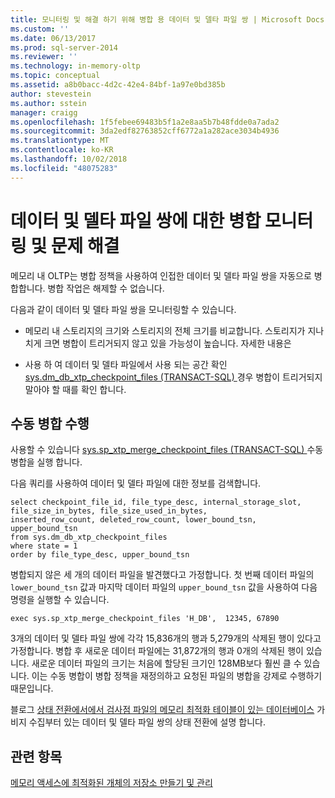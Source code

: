 ```yaml
---
title: 모니터링 및 해결 하기 위해 병합 용 데이터 및 델타 파일 쌍 | Microsoft Docs
ms.custom: ''
ms.date: 06/13/2017
ms.prod: sql-server-2014
ms.reviewer: ''
ms.technology: in-memory-oltp
ms.topic: conceptual
ms.assetid: a8b0bacc-4d2c-42e4-84bf-1a97e0bd385b
author: stevestein
ms.author: sstein
manager: craigg
ms.openlocfilehash: 1f5febee69483b5f1a2e8aa5b7b48fdde0a7ada2
ms.sourcegitcommit: 3da2edf82763852cff6772a1a282ace3034b4936
ms.translationtype: MT
ms.contentlocale: ko-KR
ms.lasthandoff: 10/02/2018
ms.locfileid: "48075283"
---
```

# <a name="monitoring-and-troubleshooting-merge-for-data-and-delta-file-pairs"></a>데이터 및 델타 파일 쌍에 대한 병합 모니터링 및 문제 해결
  메모리 내 OLTP는 병합 정책을 사용하여 인접한 데이터 및 델타 파일 쌍을 자동으로 병합합니다. 병합 작업은 해제할 수 없습니다.  
  
 다음과 같이 데이터 및 델타 파일 쌍을 모니터링할 수 있습니다.  
  
-   메모리 내 스토리지의 크기와 스토리지의 전체 크기를 비교합니다. 스토리지가 지나치게 크면 병합이 트리거되지 않고 있을 가능성이 높습니다. 자세한 내용은  
  
-   사용 하 여 데이터 및 델타 파일에서 사용 되는 공간 확인 [sys.dm_db_xtp_checkpoint_files &#40;TRANSACT-SQL&#41; ](/sql/relational-databases/system-dynamic-management-views/sys-dm-db-xtp-checkpoint-files-transact-sql) 경우 병합이 트리거되지 말아야 할 때를 확인 합니다.  
  
## <a name="performing-a-manual-merge"></a>수동 병합 수행  
 사용할 수 있습니다 [sys.sp_xtp_merge_checkpoint_files &#40;TRANSACT-SQL&#41; ](/sql/relational-databases/system-stored-procedures/sys-sp-xtp-merge-checkpoint-files-transact-sql) 수동 병합을 실행 합니다.  
  
 다음 쿼리를 사용하여 데이터 및 델타 파일에 대한 정보를 검색합니다.  
  
```tsql  
select checkpoint_file_id, file_type_desc, internal_storage_slot, file_size_in_bytes, file_size_used_in_bytes,   
inserted_row_count, deleted_row_count, lower_bound_tsn, upper_bound_tsn   
from sys.dm_db_xtp_checkpoint_files  
where state = 1  
order by file_type_desc, upper_bound_tsn  
```  
  
 병합되지 않은 세 개의 데이터 파일을 발견했다고 가정합니다. 첫 번째 데이터 파일의 `lower_bound_tsn` 값과 마지막 데이터 파일의 `upper_bound_tsn` 값을 사용하여 다음 명령을 실행할 수 있습니다.  
  
```tsql  
exec sys.sp_xtp_merge_checkpoint_files 'H_DB',  12345, 67890  
```  
  
 3개의 데이터 및 델타 파일 쌍에 각각 15,836개의 행과 5,279개의 삭제된 행이 있다고 가정합니다. 병합 후 새로운 데이터 파일에는 31,872개의 행과 0개의 삭제된 행이 있습니다. 새로운 데이터 파일의 크기는 처음에 할당된 크기인 128MB보다 훨씬 클 수 있습니다. 이는 수동 병합이 병합 정책을 재정의하고 요청된 파일의 병합을 강제로 수행하기 때문입니다.  
  
 블로그 [상태 전환에서에서 검사점 파일의 메모리 최적화 테이블이 있는 데이터베이스](http://blogs.technet.com/b/dataplatforminsider/archive/2014/01/23/state-transition-of-checkpoint-files-in-databases-with-memory-optimized-tables.aspx) 가비지 수집부터 있는 데이터 및 델타 파일 쌍의 상태 전환에 설명 합니다.  
  
## <a name="see-also"></a>관련 항목  
 [메모리 액세스에 최적화된 개체의 저장소 만들기 및 관리](../relational-databases/in-memory-oltp/creating-and-managing-storage-for-memory-optimized-objects.md)  
  
  
